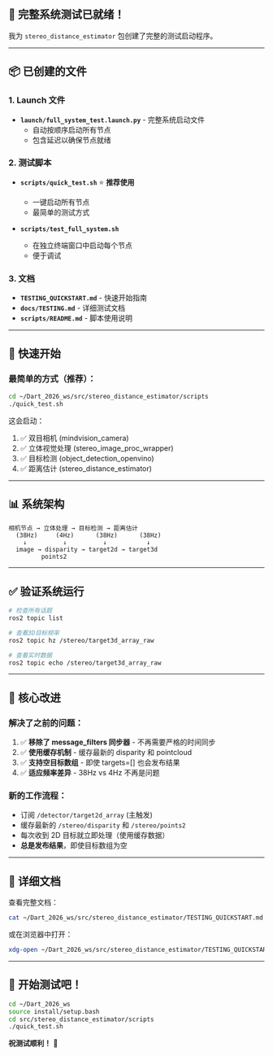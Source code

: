 ## 🎯 完整系统测试已就绪！

我为 `stereo_distance_estimator` 包创建了完整的测试启动程序。

---

## 📦 已创建的文件

### 1. Launch 文件
- **`launch/full_system_test.launch.py`** - 完整系统启动文件
  - 自动按顺序启动所有节点
  - 包含延迟以确保节点就绪

### 2. 测试脚本
- **`scripts/quick_test.sh`** ⭐ **推荐使用**
  - 一键启动所有节点
  - 最简单的测试方式
  
- **`scripts/test_full_system.sh`**
  - 在独立终端窗口中启动每个节点
  - 便于调试

### 3. 文档
- **`TESTING_QUICKSTART.md`** - 快速开始指南
- **`docs/TESTING.md`** - 详细测试文档
- **`scripts/README.md`** - 脚本使用说明

---

## 🚀 快速开始

### 最简单的方式（推荐）：

```bash
cd ~/Dart_2026_ws/src/stereo_distance_estimator/scripts
./quick_test.sh
```

这会启动：
1. ✅ 双目相机 (mindvision_camera)
2. ✅ 立体视觉处理 (stereo_image_proc_wrapper)  
3. ✅ 目标检测 (object_detection_openvino)
4. ✅ 距离估计 (stereo_distance_estimator)

---

## 📊 系统架构

```
相机节点 → 立体处理 → 目标检测 → 距离估计
  (38Hz)     (4Hz)      (38Hz)      (38Hz)
    ↓          ↓          ↓           ↓
  image → disparity → target2d → target3d
         points2
```

---

## ✅ 验证系统运行

```bash
# 检查所有话题
ros2 topic list

# 查看3D目标频率
ros2 topic hz /stereo/target3d_array_raw

# 查看实时数据
ros2 topic echo /stereo/target3d_array_raw
```

---

## 🔧 核心改进

### 解决了之前的问题：
1. ✅ **移除了 message_filters 同步器** - 不再需要严格的时间同步
2. ✅ **使用缓存机制** - 缓存最新的 disparity 和 pointcloud
3. ✅ **支持空目标数组** - 即使 targets=[] 也会发布结果
4. ✅ **适应频率差异** - 38Hz vs 4Hz 不再是问题

### 新的工作流程：
- 订阅 `/detector/target2d_array` (主触发)
- 缓存最新的 `/stereo/disparity` 和 `/stereo/points2`
- 每次收到 2D 目标就立即处理（使用缓存数据）
- **总是发布结果**，即使目标数组为空

---

## 📖 详细文档

查看完整文档：
```bash
cat ~/Dart_2026_ws/src/stereo_distance_estimator/TESTING_QUICKSTART.md
```

或在浏览器中打开：
```bash
xdg-open ~/Dart_2026_ws/src/stereo_distance_estimator/TESTING_QUICKSTART.md
```

---

## 🎉 开始测试吧！

```bash
cd ~/Dart_2026_ws
source install/setup.bash
cd src/stereo_distance_estimator/scripts
./quick_test.sh
```

**祝测试顺利！** 🚀
